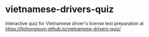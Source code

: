 # vietnamese-drivers-quiz
Interactive quiz for Vietnamese driver's license test preparation at https://ltphongssvn.github.io/vietnamese-drivers-quiz/
